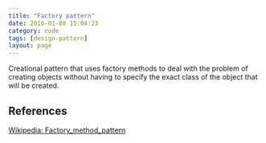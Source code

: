 ```yaml
---
title: "Factory pattern"
date: 2016-01-08 15:04:23
category: code
tags: [design-pattern]
layout: page
---
```


Creational pattern that uses factory methods to deal with the problem of creating objects without having to specify the exact class of the object that will be created.

## References

[Wikipedia: Factory_method_pattern](https://en.wikipedia.org/wiki/Factory_method_pattern)
